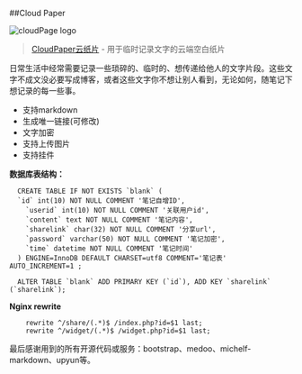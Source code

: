 ##Cloud Paper

![cloudPage logo](http://blank.jingwentian.com/static/images/share.jpg)

> [CloudPaper云纸片](http://blank.jingwentian.com/) - 用于临时记录文字的云端空白纸片

日常生活中经常需要记录一些琐碎的、临时的、想传递给他人的文字片段。这些文字不成文没必要写成博客，或者这些文字你不想让别人看到，无论如何，随笔记下想记录的每一些事。

- 支持markdown
- 生成唯一链接(可修改)
- 文字加密
- 支持上传图片
- 支持挂件

**数据库表结构：**

      CREATE TABLE IF NOT EXISTS `blank` (
      `id` int(10) NOT NULL COMMENT '笔记自增ID',
        `userid` int(10) NOT NULL COMMENT '关联用户id',
        `content` text NOT NULL COMMENT '笔记内容',
        `sharelink` char(32) NOT NULL COMMENT '分享url',
        `password` varchar(50) NOT NULL COMMENT '笔记加密',
        `time` datetime NOT NULL COMMENT '笔记时间'
      ) ENGINE=InnoDB DEFAULT CHARSET=utf8 COMMENT='笔记表' AUTO_INCREMENT=1 ;
      
      ALTER TABLE `blank` ADD PRIMARY KEY (`id`), ADD KEY `sharelink` (`sharelink`);
  
**Nginx rewrite**

        rewrite ^/share/(.*)$ /index.php?id=$1 last;
        rewrite ^/widget/(.*)$ /widget.php?id=$1 last;
  
最后感谢用到的所有开源代码或服务：bootstrap、medoo、michelf-markdown、upyun等。

  
